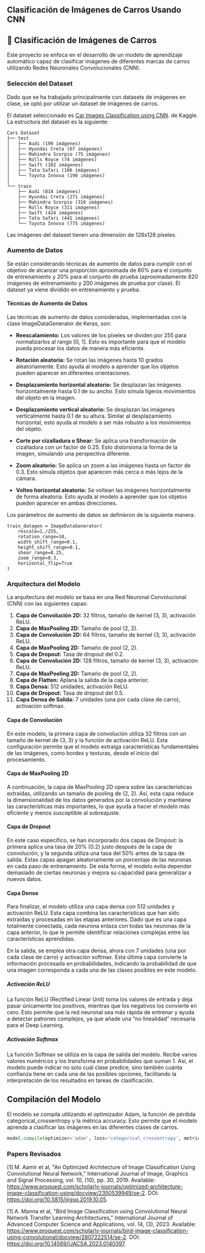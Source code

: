 ## Clasificación de Imágenes de Carros Usando CNN
## 🚗 Clasificación de Imágenes de Carros
Este proyecto se enfoca en el desarrollo de un modelo de aprendizaje automático capaz de clasificar imágenes de diferentes marcas de carros utilizando Redes Neuronales Convolucionales (CNN).

### Selección del Dataset
Dado que se ha trabajado principalmente con datasets de imágenes en clase, se optó por utilizar un dataset de imágenes de carros.

El dataset seleccionado es [Car Images Classification using CNN](https://www.kaggle.com/code/kshitij192/car-images-classification-using-cnn/notebook). de Kaggle. La estructura del dataset es la siguiente:
```
Cars Dataset
├── test
│   ├── Audi (199 imágenes)
│   ├── Hyundai Creta (67 imágenes)
│   ├── Mahindra Scorpio (75 imágenes)
│   ├── Rolls Royce (74 imágenes)
│   ├── Swift (102 imágenes)
│   ├── Tata Safari (106 imágenes)
│   └── Toyota Innova (190 imágenes)
|
└── train
    ├── Audi (814 imágenes)
    ├── Hyundai Creta (271 imágenes)
    ├── Mahindra Scorpio (316 imágenes)
    ├── Rolls Royce (311 imágenes)
    ├── Swift (424 imágenes)
    ├── Tata Safari (441 imágenes)
    └── Toyota Innova (775 imágenes)
```

Las imágenes del dataset tienen una dimensión de 128x128 píxeles.

### Aumento de Datos
Se están considerando técnicas de aumento de datos para cumplir con el objetivo de alcanzar una proporción aproximada de 80% para el conjunto de entrenamiento y 20% para el conjunto de prueba (aproximadamente 820 imágenes de entrenamiento y 200 imágenes de prueba por clase). El dataset ya viene dividido en entrenamiento y prueba.

#### Técnicas de Aumento de Datos

Las técnicas de aumento de datos consideradas, implementadas con la clase ImageDataGenerator de Keras, son:

- **Reescalamiento:** Los valores de los píxeles se dividen por 255 para normalizarlos al rango [0, 1]. Esto es importante para que el modelo pueda procesar los datos de manera más eficiente.

- **Rotación aleatoria:** Se rotan las imágenes hasta 10 grados aleatoriamente. Esto ayuda al modelo a aprender que los objetos pueden aparecer en diferentes orientaciones.

- **Desplazamiento horizontal aleatorio:** Se desplazan las imágenes horizontalmente hasta 0.1 de su ancho. Esto simula ligeros movimientos del objeto en la imagen.

- **Desplazamiento vertical aleatorio:** Se desplazan las imágenes verticalmente hasta 0.1 de su altura. Similar al desplazamiento horizontal, esto ayuda al modelo a ser más robusto a los movimientos del objeto.

- **Corte por cizalladura o Shear:** Se aplica una transformación de cizalladura con un factor de 0.25. Esto distorsiona la forma de la imagen, simulando una perspectiva diferente.

- **Zoom aleatorio:** Se aplica un zoom a las imágenes hasta un factor de 0.3. Esto simula objetos que aparecen más cerca o más lejos de la cámara.

- **Volteo horizontal aleatorio:** Se voltean las imágenes horizontalmente de forma aleatoria. Esto ayuda al modelo a aprender que los objetos pueden aparecer en ambas direcciones.

Los parámetros de aumento de datos se definieron de la siguiente manera:
```
train_datagen = ImageDataGenerator(
    rescale=1./255,
    rotation_range=10,
    width_shift_range=0.1,
    height_shift_range=0.1,
    shear_range=0.25,
    zoom_range=0.3,
    horizontal_flip=True
)
```

### Arquitectura del Modelo
La arquitectura del modelo se basa en una Red Neuronal Convolucional (CNN) con las siguientes capas:

1. **Capa de Convolución 2D:** 32 filtros, tamaño de kernel (3, 3), activación ReLU.
2. **Capa de MaxPooling 2D:** Tamaño de pool (2, 2).
3. **Capa de Convolución 2D:** 64 filtros, tamaño de kernel (3, 3), activación ReLU.
4. **Capa de MaxPooling 2D:** Tamaño de pool (2, 2).
5. **Capa de Dropout:** Tasa de dropout del 0.2. 
6. **Capa de Convolución 2D:** 128 filtros, tamaño de kernel (3, 3), activación ReLU.
7. **Capa de MaxPooling 2D:** Tamaño de pool (2, 2).
8. **Capa de Flatten:** Aplana la salida de la capa anterior.
9. **Capa Densa:** 512 unidades, activación ReLU.
10. **Capa de Dropout:** Tasa de dropout del 0.5.
11. **Capa Densa de Salida:** 7 unidades (una por cada clase de carro), activación softmax.

#### Capa de Convolución
En este modelo, la primera capa de convolución utiliza 32 filtros con un tamaño de kernel de (3, 3) y la función de activación ReLU. Esta configuración permite que el modelo extraiga características fundamentales de las imágenes, como bordes y texturas, desde el inicio del procesamiento.

#### Capa de MaxPooling 2D
A continuación, la capa de MaxPooling 2D opera sobre las características extraídas, utilizando un tamaño de pooling de (2, 2). Así, esta capa reduce la dimensionalidad de los datos generados por la convolución y mantiene las características más importantes, lo que ayuda a hacer el modelo más eficiente y menos susceptible al sobreajuste.


#### Capa de Dropout
En este caso específico, se han incorporado dos capas de Dropout: la primera aplica una tasa de 20% (0.2) justo después de la capa de convolución, y la segunda utiliza una tasa del 50% antes de la capa de salida. Estas capas apagan aleatoriamente un porcentaje de las neuronas en cada paso de entrenamiento. De esta forma, el modelo evita depender demasiado de ciertas neuronas y mejora su capacidad para generalizar a nuevos datos.

#### Capa Dense 
Para finalizar, el modelo utiliza una capa densa con 512 unidades y activación ReLU. Esta capa combina las características que han sido extraídas y procesadas en las etapas anteriores. Dado que es una capa totalmente conectada, cada neurona enlaza con todas las neuronas de la capa anterior, lo que le permite identificar relaciones complejas entre las características aprendidas.

En la salida, se emplea otra capa densa, ahora con 7 unidades (una por cada clase de carro) y activación softmax. Esta última capa convierte la información procesada en probabilidades, indicando la probabilidad de que una imagen corresponda a cada una de las clases posibles en este modelo.

##### Activación ReLU
La función ReLU (Rectified Linear Unit) toma los valores de entrada y deja pasar únicamente los positivos, mientras que los negativos los convierte en cero. Esto permite que la red neuronal sea más rápida de entrenar y ayuda a detectar patrones complejos, ya que añade una “no linealidad” necesaria para el Deep Learning.

##### Activación Softmax
La función Softmax se utiliza en la capa de salida del modelo. Recibe varios valores numéricos y los transforma en probabilidades que suman 1. Así, el modelo puede indicar no solo cuál clase predice, sino también cuánta confianza tiene en cada una de las posibles opciones, facilitando la interpretación de los resultados en tareas de clasificación.



## Compilación del Modelo
El modelo se compila utilizando el optimizador Adam, la función de pérdida categorical_crossentropy y la métrica accuracy. Esto permite que el modelo aprenda a clasificar las imágenes en las diferentes clases de carros.

```python
model.compile(optimizer='adam', loss='categorical_crossentropy', metrics=['accuracy'])
```

### Papers Revisados

[1] M. Aamir et al, "An Optimized Architecture of Image Classification Using Convolutional Neural Network," International Journal of Image, Graphics and Signal Processing, vol. 10, (10), pp. 30, 2019. Available: https://www.proquest.com/scholarly-journals/optimized-architecture-image-classification-using/docview/2350539949/se-2. DOI: https://doi.org/10.5815/ijigsp.2019.10.05.

[1] A. Manna et al, "Bird Image Classification using Convolutional Neural Network Transfer Learning Architectures," International Journal of Advanced Computer Science and Applications, vol. 14, (3), 2023. Available: https://www.proquest.com/scholarly-journals/bird-image-classification-using-convolutional/docview/2807222514/se-2. DOI: https://doi.org/10.14569/IJACSA.2023.0140397.